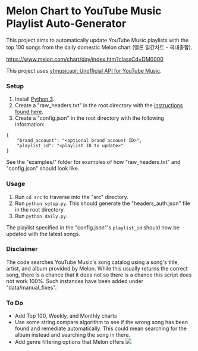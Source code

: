 # Melon Chart to YouTube Music Playlist Auto-Generator
This project aims to automatically update YouTube Music playlists with the top 100 songs from the daily domestic Melon chart (멜론 일간차트 - 국내종합).

https://www.melon.com/chart/day/index.htm?classCd=DM0000

This project uses [ytmusicapi: Unofficial API for YouTube Music](https://ytmusicapi.readthedocs.io/en/latest/).

### Setup
1. Install [Python 3](https://www.python.org/downloads/).
2. Create a "raw_headers.txt" in the root directory with the [instructions found here](https://ytmusicapi.readthedocs.io/en/latest/setup.html#copy-authentication-headers).
3. Create a "config.json" in the root directory with the following information:
```
{
    "brand_account": "<optional brand account ID>",
    "playlist_id": "<playlist ID to update>"
}
```

See the "examples/" folder for examples of how "raw_headers.txt" and "config.json" should look like.

### Usage
1. Run `cd src` to traverse into the "src" directory.
2. Run `python setup.py`. This should generate the "headers_auth.json" file in the root directory.
3. Run `python daily.py`.

The playlist specified in the "config.json"'s `playlist_id` should now be updated with the latest songs.

### Disclaimer
The code searches YouTube Music's song catalog using a song's title, artist, and album provided by Melon. While this usually returns the correct song, there is a chance that it does not so there is a chance this script does not work 100%. Such instances have been added under "data/manual_fixes".

### To Do
- Add Top 100, Weekly, and Monthly charts
- Use some string compare algorithm to see if the wrong song has been found and remediate automatically. This could mean searching for the album instead and searching the song in there.
- Add genre filtering options that Melon offers ![](https://i.imgur.com/D1w9RBg.png)